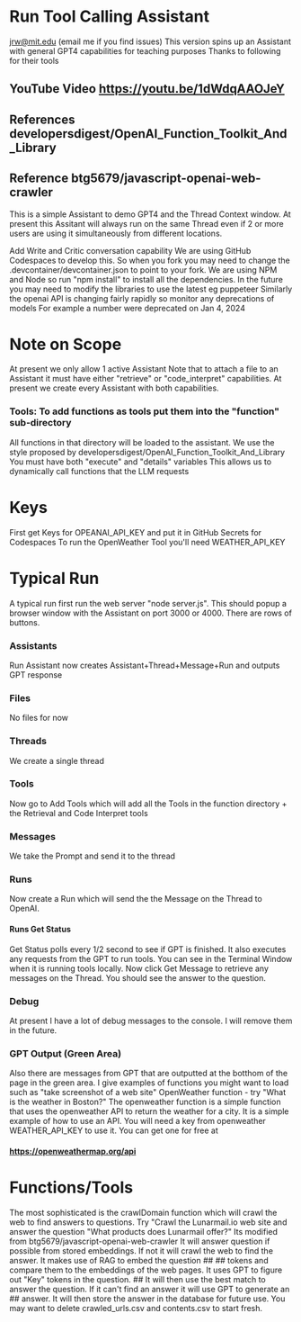 # Run Tool Calling Assistant

jrw@mit.edu (email me if you find issues)
This version spins up an Assistant with general GPT4 capabilities for teaching purposes
Thanks to following for their tools

## YouTube Video https://youtu.be/1dWdqAAOJeY

## References developersdigest/OpenAI_Function_Toolkit_And_Library

## Reference btg5679/javascript-openai-web-crawler

This is a simple Assistant to demo GPT4 and the Thread Context window.
At present this Assitant will always run on the same Thread even if 2 or more users are using it simultaneously from different locations.

Add Write and Critic conversation capability
We are using GitHub Codespaces to develop this. So when you fork you may need to change the .devcontainer/devcontainer.json to point to your fork. We are using NPM and Node so run "npm install" to install all the dependencies. In the future you may need to modify the libraries to use the latest eg puppeteer
Similarly the openai API is changing fairly rapidly so monitor any deprecations of models
For example a number were deprecated on Jan 4, 2024

# Note on Scope

At present we only allow 1 active Assistant
Note that to attach a file to an Assistant it must have either "retrieve" or "code_interpret" capabilities. At present we create every Assistant with both capabilities.

### Tools: To add functions as tools put them into the "function" sub-directory

All functions in that directory will be loaded to the assistant. We use the style proposed by developersdigest/OpenAI_Function_Toolkit_And_Library You must have both "execute" and "details" variables This allows us to dynamically call functions that the LLM requests

# Keys

First get Keys for OPEANAI_API_KEY and put it in GitHub Secrets for Codespaces
To run the OpenWeather Tool you'll need WEATHER_API_KEY

# Typical Run

A typical run first run the web server "node server.js". This should popup a browser window with the Assistant on port 3000 or 4000. There are rows of buttons.

### Assistants

Run Assistant now creates Assistant+Thread+Message+Run and outputs GPT response

### Files

No files for now

### Threads

We create a single thread

### Tools

Now go to Add Tools which will add all the Tools in the function directory + the Retrieval and Code Interpret tools

### Messages

We take the Prompt and send it to the thread

### Runs

Now create a Run which will send the the Message on the Thread to OpenAI.

#### Runs Get Status

Get Status polls every 1/2 second to see if GPT is finished. It also executes any requests from the GPT to run tools. You can see in the Terminal Window when it is running tools locally.
Now click Get Message to retrieve any messages on the Thread. You should see the answer to the question.

### Debug

At present I have a lot of debug messages to the console. I will remove them in the future.

### GPT Output (Green Area)

Also there are messages from GPT that are outputted at the botthom of the page in the green area.
I give examples of functions you might want to load such as "take screenshot of a web site"
OpenWeather function - try "What is the weather in Boston?" The openweather function is a simple function that uses the openweather API to return the weather for a city. It is a simple example of how to use an API. You will need a key from openweather WEATHER_API_KEY to use it. You can get one for free at

#### https://openweathermap.org/api

# Functions/Tools

The most sophisticated is the crawlDomain function which will crawl the web to find answers to questions.
Try "Crawl the Lunarmail.io web site and answer the question "What products does Lunarmail offer?"
Its modified from btg5679/javascript-openai-web-crawler It will answer question if possible from
stored embeddings. If not it will crawl the web to find the answer. It makes use of RAG to embed the question ## ## tokens and compare them to the embeddings of the web pages. It uses GPT to figure out "Key" tokens in the question. ## It will then use the best match to answer the question. If it can't find an answer it will use GPT to generate an ## answer. It will then store the answer in the database for future use. You may want to delete crawled_urls.csv and contents.csv to start fresh.
